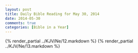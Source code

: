 ```yaml
---
layout: post
title: Daily Bible Reading for May 30, 2014
date: 2014-05-30
comments: true
categories: [Bible in a Year]
---
```

{% render_partial ../KJV/Ne/12.markdown %}
{% render_partial ../KJV/Ne/13.markdown %}
